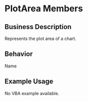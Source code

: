 # PlotArea Members

## Business Description
Represents the plot area of a chart.

## Behavior
Name

## Example Usage
No VBA example available.